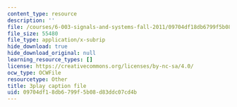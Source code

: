 ```yaml
---
content_type: resource
description: ''
file: /courses/6-003-signals-and-systems-fall-2011/09704df18db6799f5b08d83ddc07cd4b_MRy8xxvsZA4.srt
file_size: 55480
file_type: application/x-subrip
hide_download: true
hide_download_original: null
learning_resource_types: []
license: https://creativecommons.org/licenses/by-nc-sa/4.0/
ocw_type: OCWFile
resourcetype: Other
title: 3play caption file
uid: 09704df1-8db6-799f-5b08-d83ddc07cd4b
---
```

